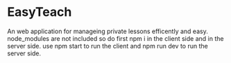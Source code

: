 # EasyTeach
 
An web application for manageing private lessons efficently and easy. 
node_modules are not included so do first npm i in the client side and in the server side.
use npm start to run the client and npm run dev to run the server side. 
